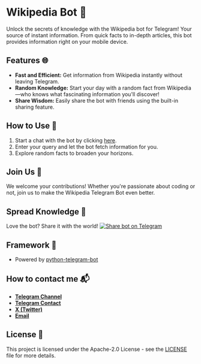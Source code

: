 # Wikipedia Bot 🤖
Unlock the secrets of knowledge with the Wikipedia bot for Telegram! Your source of instant information. From quick facts to in-depth articles, this bot provides information right on your mobile device.

## Features 🌐
- **Fast and Efficient:** Get information from Wikipedia instantly without leaving Telegram.
- **Random Knowledge:** Start your day with a random fact from Wikipedia—who knows what fascinating information you'll discover!
- **Share Wisdom:** Easily share the bot with friends using the built-in sharing feature.

## How to Use 🚀
1. Start a chat with the bot by clicking [here](https://t.me/Wikipedia_UA_Bot).
2. Enter your query and let the bot fetch information for you.
3. Explore random facts to broaden your horizons.

## Join Us 🤝
We welcome your contributions! Whether you're passionate about coding or not, join us to make the Wikipedia Telegram Bot even better.

## Spread Knowledge 📢
Love the bot? Share it with the world! [![Share bot on Telegram](https://img.shields.io/badge/share%20on-Telegram-blue)](https://t.me/share/url?url=https://t.me/Wikipedia_UA_Bot)

## Framework 🙌
- Powered by [python-telegram-bot](https://github.com/python-telegram-bot/python-telegram-bot)

## How to contact me 📬
- [**Telegram Channel**](https://t.me/OFFpoliceChannel)
- [**Telegram Contact**](https://t.me/OFFpolice)
- [**X (Twitter)**](https://twitter.com/OFFpolice2077)
- [**Email**](offpolicedev@gmail.com)

## License 📄
This project is licensed under the Apache-2.0 License - see the [LICENSE](LICENSE) file for more details.